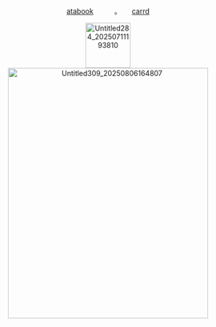 　　<div align="center">[atabook](https://chocolanii.atabook.org/)　　　。　　[carrd](https://chocolanii.carrd.co/)
  
<div align="center"> <img width="90" height="90" alt="Untitled284_20250711193810" src="https://github.com/user-attachments/assets/86bc6589-54c6-43db-a391-262b926448c2" />


<div align="center"> <img width="400" height="500" alt="Untitled309_20250806164807" src="https://github.com/user-attachments/assets/b1aeff83-bb49-49c9-82eb-5523f70d78f2" />

